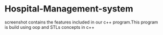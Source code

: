 # Hospital-Management-system
screenshot contains the features included in our c++ program.This program is build using oop and STLs concepts in c++
